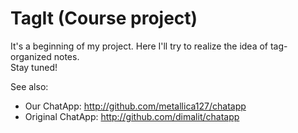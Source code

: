 # TagIt (Course project)

It's a beginning of my project. Here I'll try to realize the idea of
tag-organized notes.  
Stay tuned!



See also:    
*  Our ChatApp: http://github.com/metallica127/chatapp  
*  Original ChatApp: http://github.com/dimalit/chatapp
